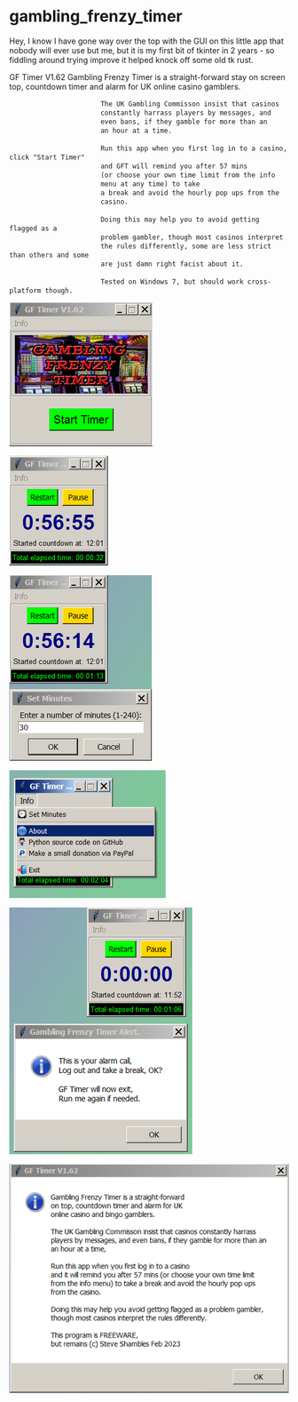# gambling_frenzy_timer
Hey, I know I have gone way over the top with the GUI on this little app that nobody will ever use but me,
but it is my first bit of tkinter in 2 years - so fiddling around trying improve it helped knock off some old tk rust.

GF Timer V1.62
                           Gambling Frenzy Timer is a straight-forward
                           stay on screen top, countdown timer and alarm for UK
                           online casino gamblers.
                           
                           The UK Gambling Commisson insist that casinos
                           constantly harrass players by messages, and
                           even bans, if they gamble for more than an
                           an hour at a time.
                           
                           Run this app when you first log in to a casino, click "Start Timer"
                           and GFT will remind you after 57 mins 
                           (or choose your own time limit from the info
                           menu at any time) to take
                           a break and avoid the hourly pop ups from the
                           casino.
                           
                           Doing this may help you to avoid getting flagged as a
                           problem gambler, though most casinos interpret
                           the rules differently, some are less strict than others and some
                           are just damn right facist about it.
                           
                           Tested on Windows 7, but should work cross-platform though.


![Alt Text](https://github.com/Steve-Shambles/gambling_frenzy_timer/blob/main/screenshots/01-gft_screenshot_start.png)

![Alt Text](https://github.com/Steve-Shambles/gambling_frenzy_timer/blob/main/screenshots/02-gft_screenshot_countdown.png)

![Alt Text](https://github.com/Steve-Shambles/gambling_frenzy_timer/blob/main/screenshots/03-gft_screenshot_setmins.png)

![Alt Text](https://github.com/Steve-Shambles/gambling_frenzy_timer/blob/main/screenshots/04-gft_screenshot_menu.png)

![Alt Text](https://github.com/Steve-Shambles/gambling_frenzy_timer/blob/main/screenshots/05-gft_screenshot_alarm.png)

![Alt Text](https://github.com/Steve-Shambles/gambling_frenzy_timer/blob/main/screenshots/06-gft_screenshot_about.png)

